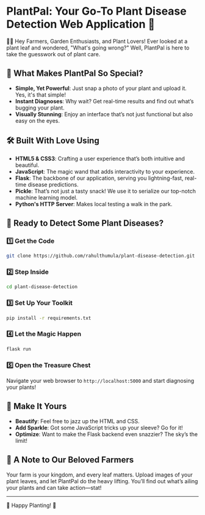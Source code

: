 # PlantPal: Your Go-To Plant Disease Detection Web Application 🌱

👨‍🌾 Hey Farmers, Garden Enthusiasts, and Plant Lovers! Ever looked at a plant leaf and wondered, "What's going wrong?" Well, PlantPal is here to take the guesswork out of plant care.

## 🌟 What Makes PlantPal So Special?

- **Simple, Yet Powerful**: Just snap a photo of your plant and upload it. Yes, it's that simple!
- **Instant Diagnoses**: Why wait? Get real-time results and find out what’s bugging your plant.
- **Visually Stunning**: Enjoy an interface that’s not just functional but also easy on the eyes. 

## 🛠 Built With Love Using

- **HTML5 & CSS3**: Crafting a user experience that’s both intuitive and beautiful.
- **JavaScript**: The magic wand that adds interactivity to your experience.
- **Flask**: The backbone of our application, serving you lightning-fast, real-time disease predictions.
- **Pickle**: That’s not just a tasty snack! We use it to serialize our top-notch machine learning model.
- **Python's HTTP Server**: Makes local testing a walk in the park.

## 🚀 Ready to Detect Some Plant Diseases?

### 1️⃣ Get the Code

```bash
git clone https://github.com/rahulthumula/plant-disease-detection.git
```

### 2️⃣ Step Inside

```bash
cd plant-disease-detection
```

### 3️⃣ Set Up Your Toolkit

```bash
pip install -r requirements.txt
```

### 4️⃣ Let the Magic Happen

```bash
flask run
```

### 5️⃣ Open the Treasure Chest

Navigate your web browser to `http://localhost:5000` and start diagnosing your plants!

## 🎨 Make It Yours

- **Beautify**: Feel free to jazz up the HTML and CSS.
- **Add Sparkle**: Got some JavaScript tricks up your sleeve? Go for it!
- **Optimize**: Want to make the Flask backend even snazzier? The sky’s the limit!

## 🌾 A Note to Our Beloved Farmers

Your farm is your kingdom, and every leaf matters. Upload images of your plant leaves, and let PlantPal do the heavy lifting. You’ll find out what’s ailing your plants and can take action—stat!

---

🌻 Happy Planting! 🌻
